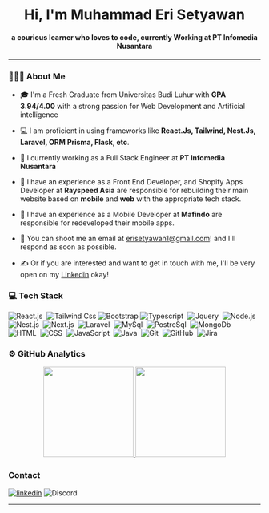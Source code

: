 <div align="center">
<h1 align="center">Hi, I'm Muhammad Eri Setyawan</h1>
<h4 align="center">a courious learner who loves to code, currently Working at PT Infomedia Nusantara
</div>

-------------------

### 👨🏻‍💻 About Me

- 🎓 I'm a Fresh Graduate from Universitas Budi Luhur with **GPA 3.94/4.00** with a strong passion for Web Development and Artificial intelligence

- 💻 I am proficient in using frameworks like **React.Js, Tailwind, Nest.Js, Laravel, ORM Prisma, Flask, etc**.

- 💼 I currently working as a Full Stack Engineer at **PT Infomedia Nusantara**

- 💼 I have an experience as a Front End Developer, and Shopify Apps Developer at **Rayspeed Asia** are responsible for rebuilding their main website based on **mobile** and **web** with the appropriate tech stack.

- 💼 I have an experience as a Mobile Developer at **Mafindo** are responsible for redeveloped their mobile apps.

- 📧 You can shoot me an email at erisetyawan1@gmail.com! and I'll respond as soon as possible.

- ✍️ Or if you are interested and want to get in touch with me, I'll be very open on my [Linkedin](https://www.linkedin.com/in/muhammad-eri-setyawan-72169b213/) okay!

### 💻 Tech Stack
![React.js](https://img.shields.io/badge/-React.js-05122A?style=flat&logo=react)&nbsp;
![Tailwind Css](https://img.shields.io/badge/-Tailwind_CSS-05122A?style=flat&logo=tailwindcss)
![Bootstrap](https://img.shields.io/badge/-Bootstrap-05122A?style=flat&logo=bootstrap)
![Typescript](https://img.shields.io/badge/-Typescript-05122A?style=flat&logo=typescript)&nbsp;
![Jquery](https://img.shields.io/badge/-Jquery-05122A?style=flat&logo=jquery)&nbsp;
![Node.js](https://img.shields.io/badge/-Node.js-05122A?style=flat&logo=node.js)&nbsp;
![Nest.js](https://img.shields.io/badge/-Nest.js-05122A?style=flat&logo=nestjs)&nbsp;
![Next.js](https://img.shields.io/badge/-Next.js-05122A?style=flat&logo=next.js)&nbsp;
![Laravel](https://img.shields.io/badge/-Laravel-05122A?style=flat&logo=laravel)&nbsp;
![MySql](https://img.shields.io/badge/-MySQL-05122A?style=flat&logo=mysql&logoColor=white)&nbsp;
![PostreSql](https://img.shields.io/badge/-PostgreSQL-05122A?style=flat&logo=postgresql)&nbsp;
![MongoDb](https://img.shields.io/badge/-MongoDB-05122A?style=flat&logo=mongodb)&nbsp;
![HTML](https://img.shields.io/badge/-HTML-05122A?style=flat&logo=HTML5)&nbsp;
![CSS](https://img.shields.io/badge/-CSS-05122A?style=flat&logo=CSS3&logoColor=1572B6)&nbsp;
![JavaScript](https://img.shields.io/badge/-JavaScript-05122A?style=flat&logo=javascript)&nbsp;
![Java](https://img.shields.io/badge/-Java-05122A?style=flat&logo=java&logoColor=white)&nbsp;
![Git](https://img.shields.io/badge/-Git-05122A?style=flat&logo=git)&nbsp;
![GitHub](https://img.shields.io/badge/-GitHub-05122A?style=flat&logo=github)&nbsp;
![Jira](https://img.shields.io/badge/-Jira-05122A?style=flat&logo=jira)&nbsp;

### ⚙️ GitHub Analytics

<p align="center">
<a href="https://github.com/erisetyawan166">
  <img height="180em" src="https://github-readme-stats-eight-theta.vercel.app/api?username=erisetyawan166&show_icons=true&theme=algolia&include_all_commits=true&count_private=true"/>
  <img height="180em" src="https://github-readme-stats-eight-theta.vercel.app/api/top-langs/?username=erisetyawan166&layout=compact&langs_count=8&theme=algolia"/>
</a>
</p>

### Contact
<a href="https://www.linkedin.com/in/muhammad-eri-setyawan-72169b213/">![linkedin](https://img.shields.io/badge/Muhammad%20Eri%20Setyawan-%230077B5.svg?style=for-the-badge&logo=linkedin&logoColor=white)</a>
![Discord](https://img.shields.io/badge/kooooda-%237289DA.svg?style=for-the-badge&logo=discord&logoColor=white)

-------------------
